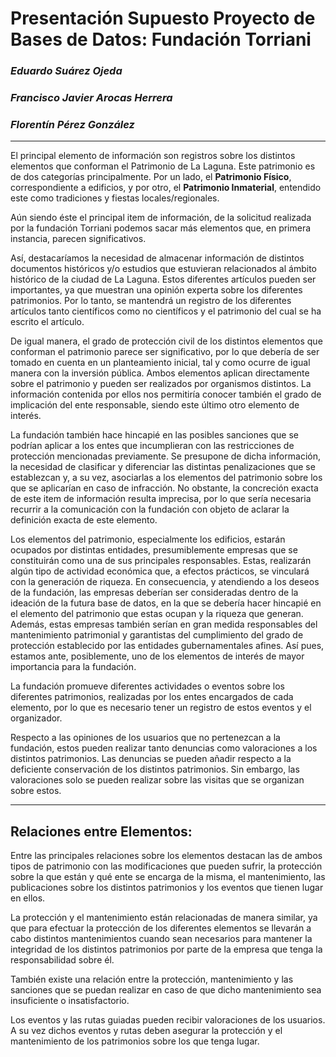 # **Presentación Supuesto Proyecto de Bases de Datos**:  Fundación Torriani
### *Eduardo Suárez Ojeda*

### *Francisco Javier Arocas Herrera*

### *Florentín Pérez González*

---

El principal elemento de información son registros sobre los distintos elementos que conforman el Patrimonio de La Laguna. Este patrimonio es de dos categorías principalmente. Por un lado, el **Patrimonio Físico**, correspondiente a edificios, y por otro, el **Patrimonio Inmaterial**, entendido este como tradiciones y fiestas locales/regionales.

Aún siendo éste el principal item de información, de la solicitud realizada por la fundación Torriani podemos sacar más elementos que, en primera instancia, parecen significativos.

Así, destacaríamos la necesidad de almacenar información de distintos documentos históricos y/o estudios que estuvieran relacionados al ámbito histórico de la ciudad de La Laguna. Estos diferentes artículos pueden ser importantes, ya que muestran una opinión experta sobre los diferentes patrimonios. Por lo tanto, se mantendrá un registro de los diferentes artículos tanto científicos como no científicos y el patrimonio del cual se ha escrito el artículo.

De igual manera, el grado de protección civil de los distintos elementos que conforman el patrimonio parece ser significativo, por lo que debería de ser tomado en cuenta en un planteamiento inicial, tal y como ocurre de igual manera con la inversión pública. Ambos elementos aplican directamente sobre el patrimonio y pueden ser realizados por organismos distintos. La información contenida por ellos nos permitiría conocer también el grado de implicación del ente responsable, siendo este último otro elemento de interés.

La fundación también hace hincapié en las posibles sanciones que se podrían aplicar a los entes que incumplieran con las restricciones de protección mencionadas previamente. Se presupone de dicha información, la necesidad de clasificar y diferenciar las distintas penalizaciones que se establezcan y, a su vez, asociarlas a los elementos del patrimonio sobre los que se aplicarían en caso de infracción. No obstante, la concreción exacta de este item de información resulta imprecisa, por lo que sería necesaria recurrir a la comunicación con la fundación con objeto de aclarar la definición exacta de este elemento.

Los elementos del patrimonio, especialmente los edificios, estarán ocupados por distintas entidades, presumiblemente empresas que se constituirán como una de sus principales responsables. Estas, realizarán algún tipo de actividad económica que, a efectos prácticos, se vinculará con la generación de riqueza. En consecuencia, y atendiendo a los deseos de la fundación, las empresas deberían ser consideradas dentro de la ideación de la futura base de datos, en la que se debería hacer hincapié en el elemento del patrimonio que estas ocupan y la riqueza que generan. Además, estas empresas también serían en gran medida responsables del mantenimiento patrimonial y garantistas del cumplimiento del grado de protección establecido por las entidades gubernamentales afines. Así pues, estamos ante, posiblemente, uno de los elementos de interés de mayor importancia para la fundación.

La fundación promueve diferentes actividades o eventos sobre los diferentes patrimonios, realizadas por los entes encargados de cada elemento, por lo que es necesario tener un registro de estos eventos y el organizador.

Respecto a las opiniones de los usuarios que no pertenezcan a la fundación, estos pueden realizar tanto denuncias como valoraciones a los distintos patrimonios. Las denuncias se pueden añadir respecto a la deficiente conservación de los distintos patrimonios. Sin embargo, las valoraciones solo se pueden realizar sobre las visitas que se organizan sobre estos.

---

## Relaciones entre Elementos:

Entre las principales relaciones sobre los elementos destacan las de ambos tipos de patrimonio con las modificaciones que pueden sufrir, la protección sobre la que están y qué ente se encarga de la misma, el mantenimiento, las publicaciones sobre los distintos patrimonios y los eventos que tienen lugar en ellos.

La protección y el mantenimiento están relacionadas de manera similar, ya que para efectuar la protección de los diferentes elementos se llevarán a cabo distintos mantenimientos cuando sean necesarios para mantener la integridad de los distintos patrimonios por parte de la empresa que tenga la responsabilidad sobre él.

También existe una relación entre la protección, mantenimiento y las sanciones que se puedan realizar en caso de que dicho mantenimiento sea insuficiente o insatisfactorio.

Los eventos y las rutas guiadas pueden recibir valoraciones de los usuarios. A su vez dichos eventos y rutas deben asegurar la protección y el mantenimiento de los patrimonios sobre los que tenga lugar.